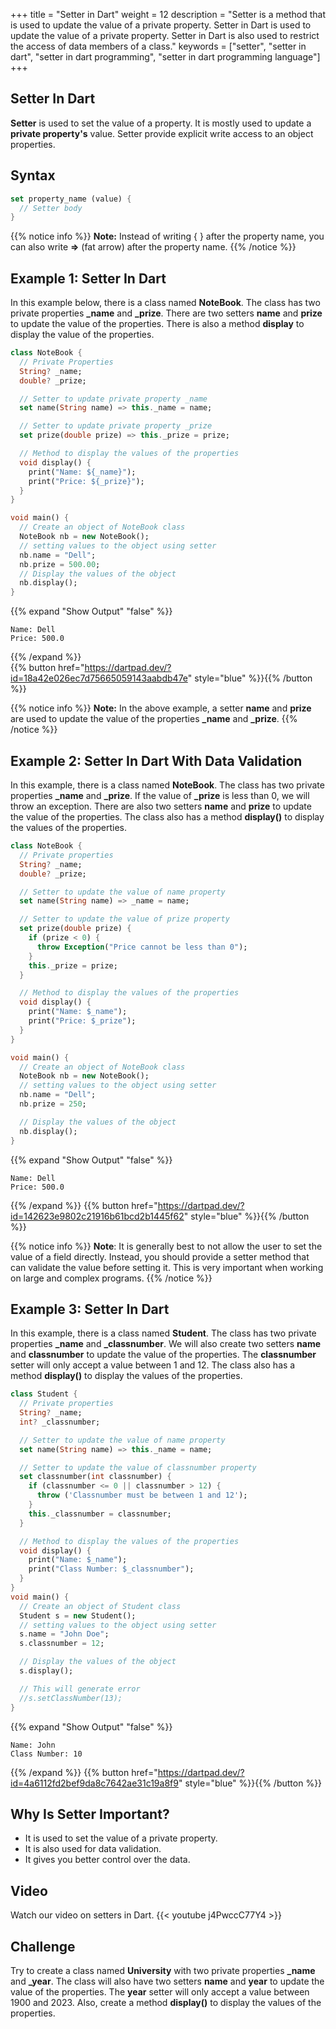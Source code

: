 +++
title = "Setter in Dart"
weight = 12
description = "Setter is a method that is used to update the value of a private property. Setter in Dart is used to update the value of a private property. Setter in Dart is also used to restrict the access of data members of a class."
keywords = ["setter", "setter in dart", "setter in dart programming", "setter in dart programming language"]
+++

## Setter In Dart
**Setter** is used to set the value of a property. It is mostly used to update a **private property's** value. Setter provide explicit write access to an object properties.

## Syntax
```dart
set property_name (value) {
  // Setter body
}
```

{{% notice info %}}
**Note:** Instead of writing { } after the property name, you can also write **=>** (fat arrow) after the property name.
{{% /notice %}}

## Example 1: Setter In Dart
In this example below, there is a class named **NoteBook**. The class has two private properties **_name** and **_prize**. There are two setters **name** and **prize** to update the value of the properties. There is also a method **display** to display the value of the properties.

```dart
class NoteBook {
  // Private Properties
  String? _name;
  double? _prize;

  // Setter to update private property _name
  set name(String name) => this._name = name;

  // Setter to update private property _prize
  set prize(double prize) => this._prize = prize;

  // Method to display the values of the properties
  void display() {
    print("Name: ${_name}");
    print("Price: ${_prize}");
  }
}

void main() {
  // Create an object of NoteBook class
  NoteBook nb = new NoteBook();
  // setting values to the object using setter
  nb.name = "Dell";
  nb.prize = 500.00;
  // Display the values of the object
  nb.display();
}
```
    
{{% expand "Show Output" "false" %}}
````plaintext
Name: Dell
Price: 500.0
````
{{% /expand %}}    
{{% button href="https://dartpad.dev/?id=18a42e026ec7d75665059143aabdb47e" style="blue" %}}{{% /button %}}   


{{% notice info %}}
**Note:** In the above example, a setter  **name** and **prize** are used to update the value of the properties **_name** and **_prize**. 
{{% /notice %}}


## Example 2: Setter In Dart With Data Validation
In this example, there is a class named **NoteBook**. The class has two private properties **_name** and **_prize**. If the value of **_prize** is less than 0, we will throw an exception. There are also two setters **name** and **prize** to update the value of the properties. The class also has a method **display()** to display the values of the properties.

```dart
class NoteBook {
  // Private properties
  String? _name;
  double? _prize;

  // Setter to update the value of name property
  set name(String name) => _name = name;

  // Setter to update the value of prize property
  set prize(double prize) {
    if (prize < 0) {
      throw Exception("Price cannot be less than 0");
    }
    this._prize = prize;
  }

  // Method to display the values of the properties
  void display() {
    print("Name: $_name");
    print("Price: $_prize");
  }
}

void main() {
  // Create an object of NoteBook class
  NoteBook nb = new NoteBook();
  // setting values to the object using setter
  nb.name = "Dell";
  nb.prize = 250;

  // Display the values of the object
  nb.display();
}
```
{{% expand "Show Output" "false" %}}
````plaintext
Name: Dell
Price: 500.0
````
{{% /expand %}}
{{% button href="https://dartpad.dev/?id=142623e9802c21916b61bcd2b1445f62" style="blue" %}}{{% /button %}}   

{{% notice info %}}
**Note**: It is generally best to not allow the user to set the value of a field directly. Instead, you should provide a setter method that can validate the value before setting it. This is very important when working on large and complex programs.
{{% /notice %}}

## Example 3: Setter In Dart 
In this example, there is a class named **Student**. The class has two private properties **_name** and **_classnumber**. We will also create two setters **name** and **classnumber** to update the value of the properties. The **classnumber** setter will only accept a value between 1 and 12. The class also has a method **display()** to display the values of the properties.

```dart
class Student {
  // Private properties
  String? _name;
  int? _classnumber;

  // Setter to update the value of name property
  set name(String name) => this._name = name;

  // Setter to update the value of classnumber property
  set classnumber(int classnumber) {
    if (classnumber <= 0 || classnumber > 12) {
      throw ('Classnumber must be between 1 and 12');
    }
    this._classnumber = classnumber;
  }

  // Method to display the values of the properties
  void display() {
    print("Name: $_name");
    print("Class Number: $_classnumber");
  }
}
void main() {
  // Create an object of Student class
  Student s = new Student();
  // setting values to the object using setter
  s.name = "John Doe";
  s.classnumber = 12;

  // Display the values of the object
  s.display();

  // This will generate error
  //s.setClassNumber(13);
}
```
{{% expand "Show Output" "false" %}}
````plaintext
Name: John
Class Number: 10
````
{{% /expand %}}
{{% button href="https://dartpad.dev/?id=4a6112fd2bef9da8c7642ae31c19a8f9" style="blue" %}}{{% /button %}}   


## Why Is Setter Important?
- It is used to set the value of a private property.
- It is also used for data validation.
- It gives you better control over the data.

## Video
Watch our video on setters in Dart.
{{< youtube j4PwccC77Y4 >}}

## Challenge
Try to create a class named **University** with two private properties **_name** and **_year**. The class will also have two setters **name** and **year** to update the value of the properties. The **year** setter will only accept a value between 1900 and 2023. Also, create a method **display()** to display the values of the properties.

